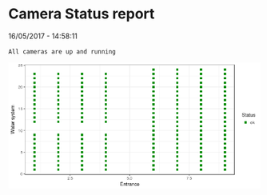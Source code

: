 Camera Status report
================
16/05/2017 - 14:58:11

    All cameras are up and running

![](camreport_files/figure-markdown_github/unnamed-chunk-2-1.png)
